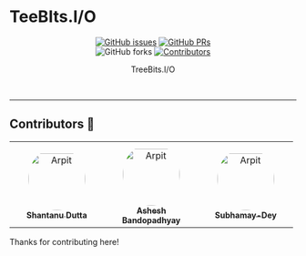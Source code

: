 #  TeeBIts.I/O

<div align="center">

[![GitHub issues](https://img.shields.io/github/issues/TreeBitsIO/AssignmentCoreMembers?color=pink&logo=github)](https://github.com/TreeBitsIO/AssignmentCoreMembers/issues)
[![GitHub PRs](https://img.shields.io/github/issues-pr/TreeBitsIO/AssignmentCoreMembers?style=social&logo=github)](https://github.com/TreeBitsIO/AssignmentCoreMembers/pulls)          
![GitHub forks](https://img.shields.io/github/forks/TreeBitsIO/AssignmentCoreMembers?logo=git)
[![Contributors](https://img.shields.io/github/contributors/TreeBitsIO/AssignmentCoreMembers?color=2b9348)](https://github.com/TreeBitsIO/AssignmentCoreMembers/contributors")


</div>

<p align="center">
    TreeBits.I/O
</p>
<br>

---
## Contributors 💖

<table>
<tr>
    <td align="center" style="word-wrap: break-word; width: 150.0; height: 150.0">
        <a href="https://github.com/Shantanu-Meta">
            <img src=https://avatars.githubusercontent.com/u/117648930?v=4 width="100;"  style="border-radius:50%;align-items:center;justify-content:center;overflow:hidden;padding-top:10px" alt=Arpit Ghura/>
            <br />
            <sub style="font-size:14px"><b>Shantanu Dutta</b></sub>
        </a>
    </td>
    <td align="center" style="word-wrap: break-word; width: 150.0; height: 150.0">
        <a href="https://github.com/benedicti0n">
            <img src=https://avatars.githubusercontent.com/u/113491469?v=4 width="100;"  style="border-radius:50%;align-items:center;justify-content:center;overflow:hidden;padding-top:10px" alt=Arpit Ghura/>
            <br />
            <sub style="font-size:14px"><b>Ashesh Bandopadhyay</b></sub>
        </a>
    </td>
    <td align="center" style="word-wrap: break-word; width: 150.0; height: 150.0">
        <a href="https://github.com/Subhamay-Dey">
            <img src=https://avatars.githubusercontent.com/u/146093669?v=4 width="100;"  style="border-radius:50%;align-items:center;justify-content:center;overflow:hidden;padding-top:10px" alt=Arpit Ghura/>
            <br />
            <sub style="font-size:14px"><b>Subhamay-Dey</b></sub>
        </a>
    </td>
</tr>
</table>


Thanks for contributing here!
